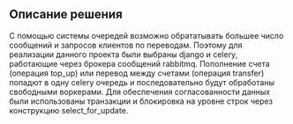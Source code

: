 ## Описание решения
С помощью системы очередей возможно обрататывать большее число сообщений и запросов клиентов по переводам. Поэтому для реализации данного проекта были выбраны django и celery, работающие через брокера сообщений rabbitmq. Пополнение счета (операция top_up) или перевод между счетами (операция transfer) попадют в одну celery очередь и последовательно будут обработаны свободными воркерами. Для обеспечения согласованности данных были использованы транзакции и блокировка на уровне строк через конструкцию select_for_update.   
